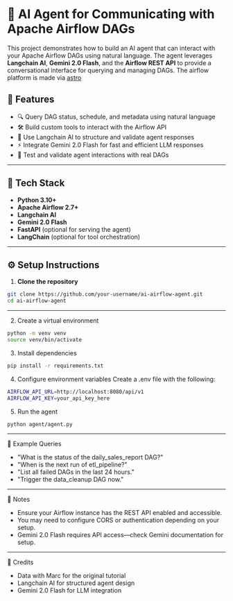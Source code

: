# 🤖 AI Agent for Communicating with Apache Airflow DAGs

This project demonstrates how to build an AI agent that can interact with your Apache Airflow DAGs using natural language. The agent leverages **Langchain AI**, **Gemini 2.0 Flash**, and the **Airflow REST API** to provide a conversational interface for querying and managing DAGs. The airflow platform is made via [astro](https://www.astronomer.io/docs/astro/)


## 🚀 Features

- 🔍 Query DAG status, schedule, and metadata using natural language
- 🛠️ Build custom tools to interact with the Airflow API
- 🧠 Use Langchain AI to structure and validate agent responses
- ⚡ Integrate Gemini 2.0 Flash for fast and efficient LLM responses
- 🧪 Test and validate agent interactions with real DAGs

---

## 🧰 Tech Stack
- **Python 3.10+**
- **Apache Airflow 2.7+**
- **Langchain AI**
- **Gemini 2.0 Flash**
- **FastAPI** (optional for serving the agent)
- **LangChain** (optional for tool orchestration)

---

## ⚙️ Setup Instructions

1. **Clone the repository**

```bash
git clone https://github.com/your-username/ai-airflow-agent.git
cd ai-airflow-agent
```
---
2. Create a virtual environment

```bash
python -m venv venv
source venv/bin/activate
```

3. Install dependencies

```bash
pip install -r requirements.txt
```

4. Configure environment variables
Create a .env file with the following:

```bash
AIRFLOW_API_URL=http://localhost:8080/api/v1
AIRFLOW_API_KEY=your_api_key_here
```

5. Run the agent
```bash
python agent/agent.py
```

---

🧪 Example Queries
* "What is the status of the daily_sales_report DAG?"
* "When is the next run of etl_pipeline?"
* "List all failed DAGs in the last 24 hours."
* "Trigger the data_cleanup DAG now."
---

📌 Notes
* Ensure your Airflow instance has the REST API enabled and accessible.
* You may need to configure CORS or authentication depending on your setup.
* Gemini 2.0 Flash requires API access—check Gemini documentation for setup.

---

🙌 Credits
* Data with Marc for the original tutorial
* Langchain AI for structured agent design
* Gemini 2.0 Flash for LLM integration